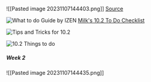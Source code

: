 ![[Pasted image 20231107144403.png]]
[Source](https://docs.google.com/document/u/0/d/1hTIQA-kHjetiRxJmf9ssCSI2fNg-ZaviWSPr_MkzZFo/mobilebasic)


![What to do Guide by IZEN](https://www.youtube.com/watch?v=YTxr_wTi7lc&pp=ygUSMTAuMiBjbGFzcyBjaGFuZ2Vz)
[Milk's 10.2 To Do Checklist](https://docs.google.com/spreadsheets/d/1gv9lF6Z8__aqlzXKzjWqmiz1pzjNYfp4irUB9fgW9Lo/edit#gid=0)


![Tips and Tricks for 10.2](https://www.youtube.com/watch?v=-VBc5vYvfpY&pp=ygUPMTAuMiB3aGF0IHRvIGRv)


![10.2 Things to do](https://www.youtube.com/watch?v=HEEo0EgsZXU&pp=ygUPMTAuMiB3aGF0IHRvIGRv) 


##### Week 2

![[Pasted image 20231107144435.png]]



